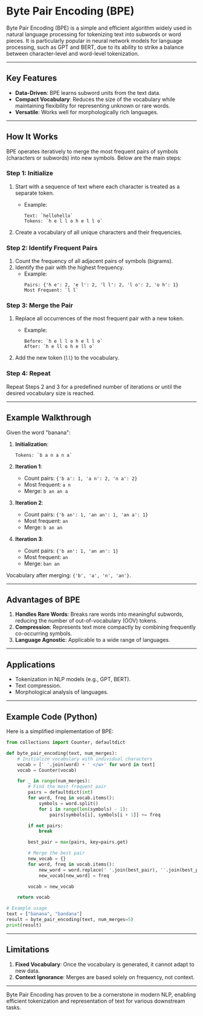 # Byte Pair Encoding (BPE)

Byte Pair Encoding (BPE) is a simple and efficient algorithm widely used in natural language processing for tokenizing text into subwords or word pieces. It is particularly popular in neural network models for language processing, such as GPT and BERT, due to its ability to strike a balance between character-level and word-level tokenization.

---

## Key Features

- **Data-Driven**: BPE learns subword units from the text data.
- **Compact Vocabulary**: Reduces the size of the vocabulary while maintaining flexibility for representing unknown or rare words.
- **Versatile**: Works well for morphologically rich languages.

---

## How It Works

BPE operates iteratively to merge the most frequent pairs of symbols (characters or subwords) into new symbols. Below are the main steps:

### Step 1: Initialize

1. Start with a sequence of text where each character is treated as a separate token.

   - Example:
     ```
     Text: `hellohello`
     Tokens: `h e l l o h e l l o`
     ```

2. Create a vocabulary of all unique characters and their frequencies.

### Step 2: Identify Frequent Pairs

1. Count the frequency of all adjacent pairs of symbols (bigrams).
2. Identify the pair with the highest frequency.
   - Example:
     ```
     Pairs: {'h e': 2, 'e l': 2, 'l l': 2, 'l o': 2, 'o h': 1}
     Most Frequent: `l l`
     ```

### Step 3: Merge the Pair

1. Replace all occurrences of the most frequent pair with a new token.

   - Example:
     ```
     Before: `h e l l o h e l l o`
     After: `h e ll o h e ll o`
     ```

2. Add the new token (`ll`) to the vocabulary.

### Step 4: Repeat

Repeat Steps 2 and 3 for a predefined number of iterations or until the desired vocabulary size is reached.

---

## Example Walkthrough

Given the word "banana":

1. **Initialization**:

   ```
   Tokens: `b a n a n a`
   ```

2. **Iteration 1**:

   - Count pairs: `{'b a': 1, 'a n': 2, 'n a': 2}`
   - Most frequent: `a n`
   - Merge: `b an an a`

3. **Iteration 2**:

   - Count pairs: `{'b an': 1, 'an an': 1, 'an a': 1}`
   - Most frequent: `an`
   - Merge: `b an an`

4. **Iteration 3**:
   - Count pairs: `{'b an': 1, 'an an': 1}`
   - Most frequent: `an`
   - Merge: `ban an`

Vocabulary after merging: `{'b', 'a', 'n', 'an'}`.

---

## Advantages of BPE

1. **Handles Rare Words**: Breaks rare words into meaningful subwords, reducing the number of out-of-vocabulary (OOV) tokens.
2. **Compression**: Represents text more compactly by combining frequently co-occurring symbols.
3. **Language Agnostic**: Applicable to a wide range of languages.

---

## Applications

- Tokenization in NLP models (e.g., GPT, BERT).
- Text compression.
- Morphological analysis of languages.

---

## Example Code (Python)

Here is a simplified implementation of BPE:

```python
from collections import Counter, defaultdict

def byte_pair_encoding(text, num_merges):
    # Initialize vocabulary with individual characters
    vocab = [' '.join(word) + ' </w>' for word in text]
    vocab = Counter(vocab)

    for _ in range(num_merges):
        # Find the most frequent pair
        pairs = defaultdict(int)
        for word, freq in vocab.items():
            symbols = word.split()
            for i in range(len(symbols) - 1):
                pairs[symbols[i], symbols[i + 1]] += freq

        if not pairs:
            break

        best_pair = max(pairs, key=pairs.get)

        # Merge the best pair
        new_vocab = {}
        for word, freq in vocab.items():
            new_word = word.replace(' '.join(best_pair), ''.join(best_pair))
            new_vocab[new_word] = freq

        vocab = new_vocab

    return vocab

# Example usage
text = ["banana", "bandana"]
result = byte_pair_encoding(text, num_merges=5)
print(result)
```

---

## Limitations

1. **Fixed Vocabulary**: Once the vocabulary is generated, it cannot adapt to new data.
2. **Context Ignorance**: Merges are based solely on frequency, not context.

---

Byte Pair Encoding has proven to be a cornerstone in modern NLP, enabling efficient tokenization and representation of text for various downstream tasks.
